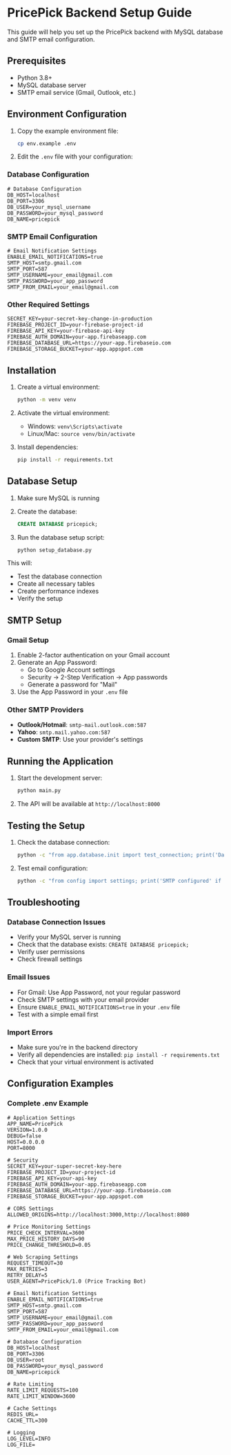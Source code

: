 # PricePick Backend Setup Guide

This guide will help you set up the PricePick backend with MySQL database and SMTP email configuration.

## Prerequisites

- Python 3.8+
- MySQL database server
- SMTP email service (Gmail, Outlook, etc.)

## Environment Configuration

1. Copy the example environment file:
   ```bash
   cp env.example .env
   ```

2. Edit the `.env` file with your configuration:

### Database Configuration
```env
# Database Configuration
DB_HOST=localhost
DB_PORT=3306
DB_USER=your_mysql_username
DB_PASSWORD=your_mysql_password
DB_NAME=pricepick
```

### SMTP Email Configuration
```env
# Email Notification Settings
ENABLE_EMAIL_NOTIFICATIONS=true
SMTP_HOST=smtp.gmail.com
SMTP_PORT=587
SMTP_USERNAME=your_email@gmail.com
SMTP_PASSWORD=your_app_password
SMTP_FROM_EMAIL=your_email@gmail.com
```

### Other Required Settings
```env
SECRET_KEY=your-secret-key-change-in-production
FIREBASE_PROJECT_ID=your-firebase-project-id
FIREBASE_API_KEY=your-firebase-api-key
FIREBASE_AUTH_DOMAIN=your-app.firebaseapp.com
FIREBASE_DATABASE_URL=https://your-app.firebaseio.com
FIREBASE_STORAGE_BUCKET=your-app.appspot.com
```

## Installation

1. Create a virtual environment:
   ```bash
   python -m venv venv
   ```

2. Activate the virtual environment:
   - Windows: `venv\Scripts\activate`
   - Linux/Mac: `source venv/bin/activate`

3. Install dependencies:
   ```bash
   pip install -r requirements.txt
   ```

## Database Setup

1. Make sure MySQL is running
2. Create the database:
   ```sql
   CREATE DATABASE pricepick;
   ```

3. Run the database setup script:
   ```bash
   python setup_database.py
   ```

This will:
- Test the database connection
- Create all necessary tables
- Create performance indexes
- Verify the setup

## SMTP Setup

### Gmail Setup
1. Enable 2-factor authentication on your Gmail account
2. Generate an App Password:
   - Go to Google Account settings
   - Security → 2-Step Verification → App passwords
   - Generate a password for "Mail"
3. Use the App Password in your `.env` file

### Other SMTP Providers
- **Outlook/Hotmail**: `smtp-mail.outlook.com:587`
- **Yahoo**: `smtp.mail.yahoo.com:587`
- **Custom SMTP**: Use your provider's settings

## Running the Application

1. Start the development server:
   ```bash
   python main.py
   ```

2. The API will be available at `http://localhost:8000`

## Testing the Setup

1. Check the database connection:
   ```bash
   python -c "from app.database.init import test_connection; print('Database OK' if test_connection() else 'Database Error')"
   ```

2. Test email configuration:
   ```bash
   python -c "from config import settings; print('SMTP configured' if all([settings.SMTP_HOST, settings.SMTP_PORT, settings.SMTP_USERNAME, settings.SMTP_PASSWORD]) else 'SMTP configuration incomplete')"
   ```

## Troubleshooting

### Database Connection Issues
- Verify your MySQL server is running
- Check that the database exists: `CREATE DATABASE pricepick;`
- Verify user permissions
- Check firewall settings

### Email Issues
- For Gmail: Use App Password, not your regular password
- Check SMTP settings with your email provider
- Ensure `ENABLE_EMAIL_NOTIFICATIONS=true` in your `.env` file
- Test with a simple email first

### Import Errors
- Make sure you're in the backend directory
- Verify all dependencies are installed: `pip install -r requirements.txt`
- Check that your virtual environment is activated

## Configuration Examples

### Complete .env Example
```env
# Application Settings
APP_NAME=PricePick
VERSION=1.0.0
DEBUG=false
HOST=0.0.0.0
PORT=8000

# Security
SECRET_KEY=your-super-secret-key-here
FIREBASE_PROJECT_ID=your-project-id
FIREBASE_API_KEY=your-api-key
FIREBASE_AUTH_DOMAIN=your-app.firebaseapp.com
FIREBASE_DATABASE_URL=https://your-app.firebaseio.com
FIREBASE_STORAGE_BUCKET=your-app.appspot.com

# CORS Settings
ALLOWED_ORIGINS=http://localhost:3000,http://localhost:8080

# Price Monitoring Settings
PRICE_CHECK_INTERVAL=3600
MAX_PRICE_HISTORY_DAYS=90
PRICE_CHANGE_THRESHOLD=0.05

# Web Scraping Settings
REQUEST_TIMEOUT=30
MAX_RETRIES=3
RETRY_DELAY=5
USER_AGENT=PricePick/1.0 (Price Tracking Bot)

# Email Notification Settings
ENABLE_EMAIL_NOTIFICATIONS=true
SMTP_HOST=smtp.gmail.com
SMTP_PORT=587
SMTP_USERNAME=your_email@gmail.com
SMTP_PASSWORD=your_app_password
SMTP_FROM_EMAIL=your_email@gmail.com

# Database Configuration
DB_HOST=localhost
DB_PORT=3306
DB_USER=root
DB_PASSWORD=your_mysql_password
DB_NAME=pricepick

# Rate Limiting
RATE_LIMIT_REQUESTS=100
RATE_LIMIT_WINDOW=3600

# Cache Settings
REDIS_URL=
CACHE_TTL=300

# Logging
LOG_LEVEL=INFO
LOG_FILE=
```

